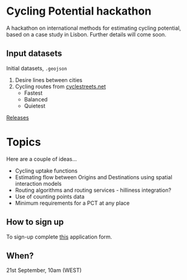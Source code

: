 
<!-- README.md is generated from README.Rmd. Please edit that file -->
Cycling Potential hackathon
===========================

<!-- badges: start -->
<!-- badges: end -->
A hackathon on international methods for estimating cycling potential, based on a case study in Lisbon.
Further details will come soon.

Input datasets
--------------

Initial datasets, `.geojson`

1.  Desire lines between cities
2.  Cycling routes from [cyclestreets.net](cyclestreets.net)
    -   Fastest
    -   Balanced
    -   Quietest

[Releases](https://github.com/U-Shift/cyclingpotential-hack/releases/)

Topics
======

Here are a couple of ideas...

-   Cycling uptake functions
-   Estimating flow between Origins and Destinations using spatial interaction models
-   Routing algorithms and routing services - hilliness integration?
-   Use of counting points data
-   Minimum requirements for a PCT at any place

How to sign up
--------------

To sign-up complete [this](link-to-form) application form.

When?
-----

21st September, 10am (WEST)
